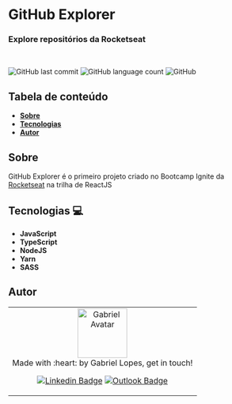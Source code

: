 # **GitHub Explorer**
### **Explore repositórios da Rocketseat**
<br>

<!-- Badges -->
![GitHub last commit](https://img.shields.io/github/last-commit/gabrielloppes/01-github-explorer?logo=github&style=for-the-badge)
![GitHub language count](https://img.shields.io/github/languages/count/gabrielloppes/01-github-explorer?style=for-the-badge)
![GitHub](https://img.shields.io/github/license/gabrielloppes/01-github-explorer?style=for-the-badge)


## **Tabela de conteúdo**
* **[Sobre](#sobre)**
* **[Tecnologias](#tecnologias-computer)**
* **[Autor](#autor)**

## **Sobre**
GitHub Explorer é o primeiro projeto criado no Bootcamp Ignite da [Rocketseat](rocketseat.com.br) na trilha de ReactJS

## **Tecnologias :computer:**
* **JavaScript**
* **TypeScript**
* **NodeJS**
* **Yarn**
* **SASS**

## **Autor**

<table>
  <tr>
  <td align="center">
  <img width="100px" alt="Gabriel Avatar" src="https://avatars.githubusercontent.com/u/36803487?v=4" /><br/>
  Made with :heart: by Gabriel Lopes, get in touch!

  [![Linkedin Badge](https://img.shields.io/badge/-Linkedin-blue?style=for-the-badge&logo=linkedin&link=https://linkedin.com/in/gabriellopees)](https://linkedin.com/in/gabriellopees) [![Outlook Badge](https://img.shields.io/badge/-Outlook-informational?style=for-the-badge&logo=microsoft-outlook&link=mailto:gabriellopees@hotmail.com)](mailto:gabriellopees@hotmail.com)
  </td>
  </tr>
</table>
